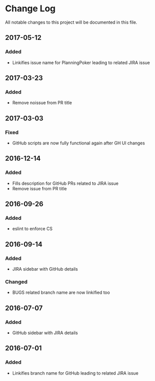 # Change Log
All notable changes to this project will be documented in this file.

## 2017-05-12
### Added
- Linkifies issue name for PlanningPoker leading to related JIRA issue

## 2017-03-23
### Added
- Remove noissue from PR title

## 2017-03-03
### Fixed
- GitHub scripts are now fully functional again after GH UI changes

## 2016-12-14
### Added
- Fills description for GitHub PRs related to JIRA issue
- Remove issue from PR title

## 2016-09-26
### Added
- eslint to enforce CS

## 2016-09-14
### Added
- JIRA sidebar with GitHub details

### Changed
- BUGS related branch name are now linkified too

## 2016-07-07
### Added
- GitHub sidebar with JIRA details

## 2016-07-01
### Added
- Linkifies branch name for GitHub leading to related JIRA issue

